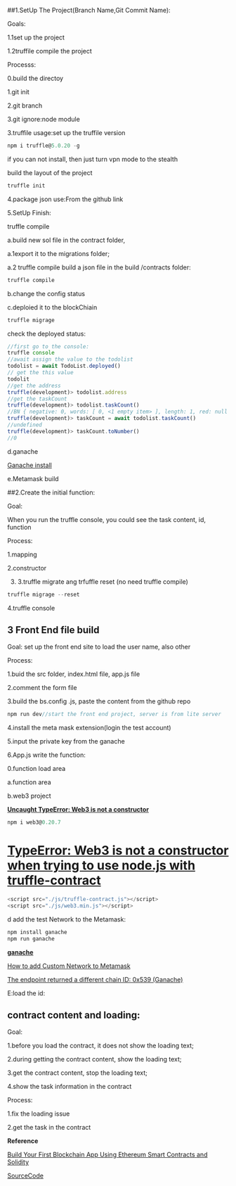 ##1.SetUp The Project(Branch Name,Git Commit Name):

Goals:

1.1set up the project

1.2truffile compile the project



Processs:

0.build the directoy

1.git init

2.git branch

3.git ignore:node module

3.truffile usage:set up the truffile version

```javascript
npm i truffle@5.0.20 -g
```

if you can not install, then just turn vpn mode to the stealth

build the layout of the project

```javascript
truffle init
```



4.package json use:From the github link



5.SetUp Finish:

truffle compile

a.build new sol file in the contract folder, 

a.1export it to the migrations folder;

a.2 truffle compile build a json file in the build /contracts folder:

```javascript
truffle compile
```



b.change the config status

c.deploied it to the blockChiain

```javascript
truffle migrage
```

check the deployed status:

```javascript
//first go to the console:
truffle console
//await assign the value to the todolist
todolist = await TodoList.deployed()
// get the this value
todolit
//get the address
truffle(development)> todolist.address
//get the taskCount
truffle(development)> todolist.taskCount()
//BN { negative: 0, words: [ 0, <1 empty item> ], length: 1, red: null }
truffle(development)> taskCount = await todolist.taskCount()
//undefined
truffle(development)> taskCount.toNumber()
//0
```



d.ganache

[Ganache install](https://trufflesuite.com/ganache/)

e.Metamask build



##2.Create the initial function:

Goal:

When you run the truffle console, you could see the task content, id, function



Process:

1.mapping

2.constructor

3. 3.truffle migrate ang trfuffle reset (no need truffle compile)

```javascript
truffle migrage --reset
```



4.truffle console



## 3 Front End file build

Goal: set up the front end site to load the user name, also other



Process:

1.buid the src folder, index.html file, app.js file

2.comment the form file

3.build the bs.config .js, paste the content from the github repo

```javascript
npm run dev//start the front end project, server is from lite server
```





4.install the meta mask extension(login the test account)

5.input the private key from the ganache 

6.App.js write the function:

0.function load area

a.function area

b.web3 project

**[Uncaught TypeError: Web3 is not a constructor](https://ethereum.stackexchange.com/questions/122660/uncaught-typeerror-web3-is-not-a-constructor)**

```javascript
npm i web3@0.20.7
```

# [TypeError: Web3 is not a constructor when trying to use node.js with truffle-contract](https://ethereum.stackexchange.com/questions/50294/typeerror-web3-is-not-a-constructor-when-trying-to-use-node-js-with-truffle-con)

```javascript
<script src="./js/truffle-contract.js"></script>
<script src="./js/web3.min.js"></script>
```

d add the test Network to the Metamask:

```javascript
npm install ganache
npm run ganache
```

**[ganache](https://github.com/trufflesuite/ganache)**



[How to add Custom Network to Metamask](https://dev.to/afozbek/how-to-add-custom-network-to-metamask-l1n)



[The endpoint returned a different chain ID: 0x539 (Ganache)](https://ethereum.stackexchange.com/questions/90385/the-endpoint-returned-a-different-chain-id-0x539-ganache)



E:load the id:

## contract content and loading:

Goal: 

1.before you load the contract, it does not show the loading text;

2.during getting the contract content, show the loading text;

3.get the contract content, stop the loading text;

4.show the task information in the contract



Process:

1.fix the loading issue

2.get the task in the contract

**Reference**

[Build Your First Blockchain App Using Ethereum Smart Contracts and Solidity](https://www.youtube.com/watch?v=coQ5dg8wM2o)

[SourceCode](https://github.dev/dappuniversity/eth-todo-list)